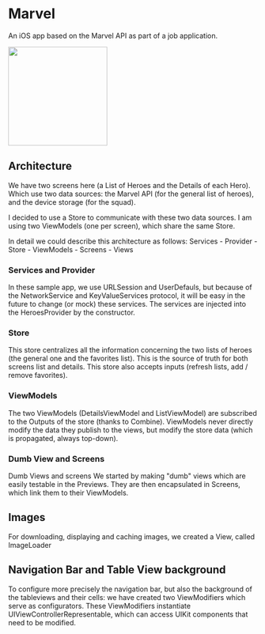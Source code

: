 # Marvel
An iOS app based on the Marvel API as part of a job application.

<img src="https://github.com/cyberpoussin/cyberpoussin/blob/main/MarvelDemo2.gif" width="200">

## Architecture
We have two screens here (a List of Heroes and the Details of each Hero). 
Which use two data sources: the Marvel API (for the general list of heroes), and the device storage (for the squad).

I decided to use a Store to communicate with these two data sources.
I am using two ViewModels (one per screen), which share the same Store.

In detail we could describe this architecture as follows:
Services - Provider - Store - ViewModels - Screens - Views

### Services and Provider
In these sample app, we use URLSession and UserDefauls, but because of the NetworkService and KeyValueServices protocol, it will be easy in the future to change (or mock) these services. 
The services are injected into the HeroesProvider by the constructor.

### Store
This store centralizes all the information concerning the two lists of heroes (the general one and the favorites list).
This is the source of truth for both screens list and details.
This store also accepts inputs (refresh lists, add / remove favorites).

### ViewModels
The two ViewModels (DetailsViewModel and ListViewModel) are subscribed to the Outputs of the store (thanks to Combine).
ViewModels never directly modify the data they publish to the views, but modify the store data (which is propagated, always top-down).

### Dumb View and Screens
Dumb Views and screens
We started by making "dumb" views which are easily testable in the Previews.
They are then encapsulated in Screens, which link them to their ViewModels.

## Images
For downloading, displaying and caching images, we created a View, called ImageLoader

## Navigation Bar and Table View background
To configure more precisely the navigation bar, but also the background of the tableviews and their cells: we have created two ViewModifiers which serve as configurators.
These ViewModifiers instantiate UIViewControllerRepresentable, which can access UIKit components that need to be modified.
